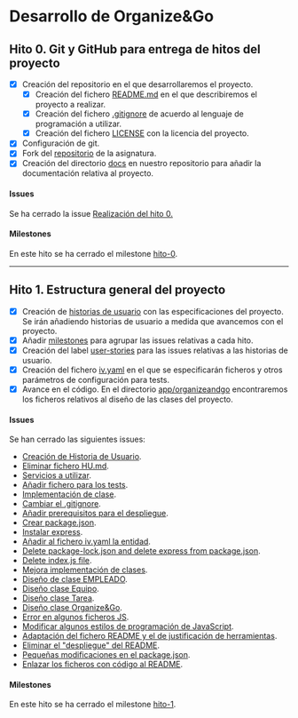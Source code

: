 # Desarrollo de Organize&Go

## Hito 0. Git y GitHub para entrega de hitos del proyecto

+ [x] Creación del repositorio en el que desarrollaremos el proyecto.
    + [x] Creación del fichero [README.md](https://github.com/sergiovp/IV-OrganizeAndGo/blob/master/README.md) en el que describiremos el proyecto a realizar.
    + [x] Creación del fichero [.gitignore](https://github.com/sergiovp/IV-OrganizeAndGo/blob/master/.gitignore) de acuerdo al lenguaje de programación a utilizar.
    + [x] Creación del fichero [LICENSE](https://github.com/sergiovp/IV-OrganizeAndGo/blob/master/LICENSE) con la licencia del proyecto.
+ [x] Configuración de git.
+ [x] Fork del [repositorio](https://github.com/JJ/IV-20-21) de la asignatura.
+ [x] Creación del directorio [docs](https://github.com/sergiovp/IV-OrganizeAndGo/tree/master/docs) en nuestro repositorio para añadir la documentación relativa al proyecto.

#### Issues

Se ha cerrado la issue [Realización del hito 0.](https://github.com/sergiovp/IV-OrganizeAndGo/issues/1)

#### Milestones

En este hito se ha cerrado el milestone [hito-0](https://github.com/sergiovp/IV-OrganizeAndGo/milestone/1).

---

## Hito 1. Estructura general del proyecto

+ [x] Creación de [historias de usuario](https://github.com/sergiovp/IV-OrganizeAndGo#historias-de-usuario) con las especificaciones del proyecto. Se irán añadiendo historias de usuario a medida que avancemos con el proyecto.
+ [x] Añadir [milestones](https://github.com/sergiovp/IV-OrganizeAndGo/milestones) para agrupar las issues relativas a cada hito.
+ [x] Creación del label [user-stories](https://github.com/sergiovp/IV-OrganizeAndGo/labels/user-stories) para las issues relativas a las historias de usuario.
+ [x] Creación del fichero [iv.yaml](https://github.com/sergiovp/IV-OrganizeAndGo/blob/master/iv.yaml) en el que se especificarán ficheros y otros parámetros de configuración para tests.
+ [x] Avance en el código. En el directorio [app/organizeandgo](https://github.com/sergiovp/IV-OrganizeAndGo/tree/master/app/organizeandgo) encontraremos los ficheros relativos al diseño de las clases del proyecto.

#### Issues

Se han cerrado las siguientes issues:

+ [Creación de Historia de Usuario](https://github.com/sergiovp/IV-OrganizeAndGo/issues/2).
+ [Eliminar fichero HU.md](https://github.com/sergiovp/IV-OrganizeAndGo/issues/3).
+ [Servicios a utilizar](https://github.com/sergiovp/IV-OrganizeAndGo/issues/4).
+ [Añadir fichero para los tests](https://github.com/sergiovp/IV-OrganizeAndGo/issues/8).
+ [Implementación de clase](https://github.com/sergiovp/IV-OrganizeAndGo/issues/9).
+ [Cambiar el .gitignore](https://github.com/sergiovp/IV-OrganizeAndGo/issues/10).
+ [Añadir prerequisitos para el despliegue](https://github.com/sergiovp/IV-OrganizeAndGo/issues/11).
+ [Crear package.json](https://github.com/sergiovp/IV-OrganizeAndGo/issues/12).
+ [Instalar express](https://github.com/sergiovp/IV-OrganizeAndGo/issues/13).
+ [Añadir al fichero iv.yaml la entidad](https://github.com/sergiovp/IV-OrganizeAndGo/issues/14).
+ [Delete package-lock.json and delete express from package.json](https://github.com/sergiovp/IV-OrganizeAndGo/issues/15).
+ [Delete index.js file](https://github.com/sergiovp/IV-OrganizeAndGo/issues/17).
+ [Mejora implementación de clases](https://github.com/sergiovp/IV-OrganizeAndGo/issues/18).
+ [Diseño de clase EMPLEADO](https://github.com/sergiovp/IV-OrganizeAndGo/issues/19).
+ [Diseño clase Equipo](https://github.com/sergiovp/IV-OrganizeAndGo/issues/20).
+ [Diseño clase Tarea](https://github.com/sergiovp/IV-OrganizeAndGo/issues/21).
+ [Diseño clase Organize&Go](https://github.com/sergiovp/IV-OrganizeAndGo/issues/22).
+ [Error en algunos ficheros JS](https://github.com/sergiovp/IV-OrganizeAndGo/issues/23).
+ [Modificar algunos estilos de programación de JavaScript](https://github.com/sergiovp/IV-OrganizeAndGo/issues/24).
+ [Adaptación del fichero README y el de justificación de herramientas](https://github.com/sergiovp/IV-OrganizeAndGo/issues/25).
+ [Eliminar el "despliegue" del README](https://github.com/sergiovp/IV-OrganizeAndGo/issues/26).
+ [Pequeñas modificaciones en el package.json](https://github.com/sergiovp/IV-OrganizeAndGo/issues/27).
+ [Enlazar los ficheros con código al README](https://github.com/sergiovp/IV-OrganizeAndGo/issues/29).

#### Milestones

En este hito se ha cerrado el milestone [hito-1](https://github.com/sergiovp/IV-OrganizeAndGo/milestone/1).